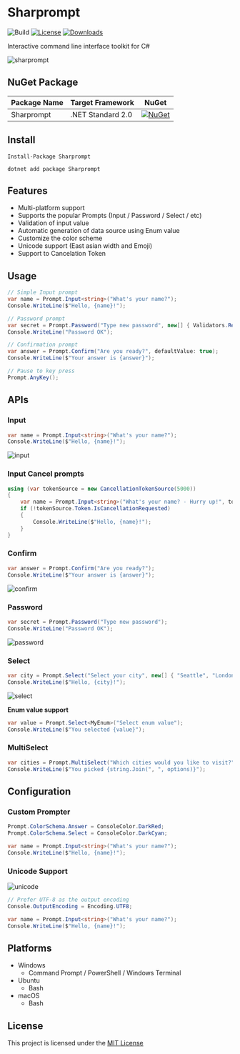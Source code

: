 # Sharprompt

![Build](https://github.com/shibayan/Sharprompt/workflows/Build/badge.svg)
[![License](https://img.shields.io/github/license/shibayan/Sharprompt)](https://github.com/shibayan/Sharprompt/blob/master/LICENSE)
[![Downloads](https://img.shields.io/nuget/dt/Sharprompt)](https://www.nuget.org/packages/Sharprompt/)

Interactive command line interface toolkit for C#

![sharprompt](https://user-images.githubusercontent.com/1356444/62227794-87506e00-b3f7-11e9-84ae-06c9a900448b.gif)

## NuGet Package

Package Name | Target Framework | NuGet
---|---|---
Sharprompt | .NET Standard 2.0 | [![NuGet](https://img.shields.io/nuget/v/Sharprompt)](https://www.nuget.org/packages/Sharprompt/)

## Install

```
Install-Package Sharprompt
```

```
dotnet add package Sharprompt
```

## Features

- Multi-platform support
- Supports the popular Prompts (Input / Password / Select / etc)
- Validation of input value
- Automatic generation of data source using Enum value
- Customize the color scheme
- Unicode support (East asian width and Emoji)
- Support to Cancelation Token 

## Usage

```csharp
// Simple Input prompt
var name = Prompt.Input<string>("What's your name?");
Console.WriteLine($"Hello, {name}!");

// Password prompt
var secret = Prompt.Password("Type new password", new[] { Validators.Required(), Validators.MinLength(8) });
Console.WriteLine("Password OK");

// Confirmation prompt
var answer = Prompt.Confirm("Are you ready?", defaultValue: true);
Console.WriteLine($"Your answer is {answer}");

// Pause to key press
Prompt.AnyKey();
```

## APIs

### Input

```csharp
var name = Prompt.Input<string>("What's your name?");
Console.WriteLine($"Hello, {name}!");
```

![input](https://user-images.githubusercontent.com/1356444/62228275-50c72300-b3f8-11e9-8d51-63892e8eeaaa.gif)

### Input Cancel prompts
```csharp
using (var tokenSource = new CancellationTokenSource(5000))
{
    var name = Prompt.Input<string>("What's your name? - Hurry up!", tokenSource.Token);
    if (!tokenSource.Token.IsCancellationRequested)
    {
        Console.WriteLine($"Hello, {name}!");
    }
}
```

### Confirm

```csharp
var answer = Prompt.Confirm("Are you ready?");
Console.WriteLine($"Your answer is {answer}");
```

![confirm](https://user-images.githubusercontent.com/1356444/62229064-e0210600-b3f9-11e9-8c52-b9c9257811c0.gif)

### Password

```csharp
var secret = Prompt.Password("Type new password");
Console.WriteLine("Password OK");
```

![password](https://user-images.githubusercontent.com/1356444/62228952-9fc18800-b3f9-11e9-98ea-3aa52ee84e93.gif)

### Select

```csharp
var city = Prompt.Select("Select your city", new[] { "Seattle", "London", "Tokyo" });
Console.WriteLine($"Hello, {city}!");
```

![select](https://user-images.githubusercontent.com/1356444/62228719-2de93e80-b3f9-11e9-8be5-f19e6ef58aeb.gif)

**Enum value support**

```csharp
var value = Prompt.Select<MyEnum>("Select enum value");
Console.WriteLine($"You selected {value}");
```

### MultiSelect

```csharp
var cities = Prompt.MultiSelect("Which cities would you like to visit?", new[] { "Seattle", "London", "Tokyo", "New York", "Singapore", "Shanghai" }, pageSize: 3);
Console.WriteLine($"You picked {string.Join(", ", options)}");
```

## Configuration

### Custom Prompter

```csharp
Prompt.ColorSchema.Answer = ConsoleColor.DarkRed;
Prompt.ColorSchema.Select = ConsoleColor.DarkCyan;

var name = Prompt.Input<string>("What's your name?");
Console.WriteLine($"Hello, {name}!");
```

### Unicode Support

![unicode](https://user-images.githubusercontent.com/1356444/89803983-86a3f900-db6e-11ea-8fc8-5b6f9ef5644f.gif)

```csharp
// Prefer UTF-8 as the output encoding
Console.OutputEncoding = Encoding.UTF8;

var name = Prompt.Input<string>("What's your name?");
Console.WriteLine($"Hello, {name}!");
```

## Platforms

- Windows
  - Command Prompt / PowerShell / Windows Terminal
- Ubuntu
  - Bash
- macOS
  - Bash

## License

This project is licensed under the [MIT License](https://github.com/shibayan/Sharprompt/blob/master/LICENSE)
